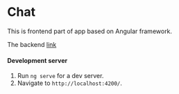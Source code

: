 # Chat

This is frontend part of app based on Angular framework.

The backend [link](https://github.com/GroundedTeam/chat-be)

#### Development server
1. Run `ng serve` for a dev server.
2. Navigate to `http://localhost:4200/`.
